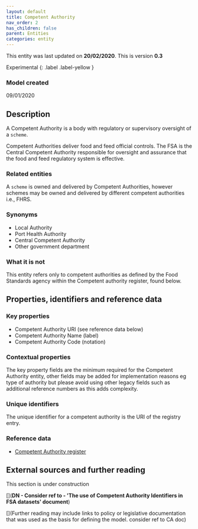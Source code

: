 ```yaml
---
layout: default
title: Competent Authority
nav_order: 2
has_children: false
parent: Entities
categories: entity
---
```


This entity was last updated on **20/02/2020**. This is version **0.3**

Experimental
{: .label .label-yellow }

### Model created
09/01/2020

## Description
A Competent Authority is a body with regulatory or supervisory oversight of a `scheme`.

Competent Authorities deliver food and feed official controls. The FSA is the Central Competent Authority responsible for oversight and assurance that the food and feed regulatory system is effective.

### Related entities
A `scheme` is owned and delivered by Competent Authorities, however schemes may be owned and delivered by different competent authorities i.e., FHRS.

### Synonyms
*   Local Authority
*   Port Health Authority
*   Central Competent Authority
*   Other government department

### What it is not
This entity refers only to competent authorities as defined by the Food Standards agency within the Competent authority register, found below.

## Properties, identifiers and reference data

### Key properties

*   Competent Authority URI (see reference data below)
*   Competent Authority Name (label)
*   Competent Authority Code (notation)

### Contextual properties
The key property fields are the minimum required for the Competent Authority entity, other fields may be added for implementation reasons eg type of authority but please avoid using other legacy fields such as additional reference numbers as this adds complexity.

### Unique identifiers
The unique identifier for a competent authority is the URI of the registry entry.

### Reference data
*   [Competent Authority register](https://data.food.gov.uk/codes/reference-number/_authority)

## External sources and further reading
This section is under construction

[](**DN - Consider ref to - 'The use of Competent Authority Identifiers in FSA datasets' document**)

[](Further reading may include links to policy or legislative documentation that was used as the basis for defining the model.
consider ref to CA doc)
